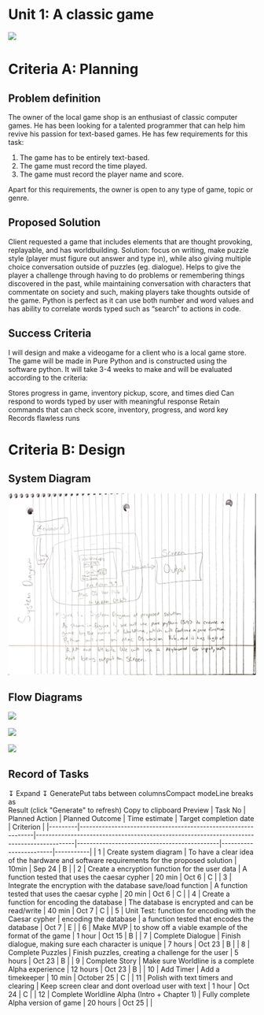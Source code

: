 # Unit 1: A classic game 
![](game.gif)

# Criteria A: Planning

## Problem definition

The owner of the local game shop is an enthusiast of classic computer games. He has been looking for a talented programmer that can help him revive his passion for text-based games. He has few requirements for this task:

1. The game has to be entirely text-based.
2. The game must record the time played.
3. The game must record the player name and score.

Apart for this requirements, the owner is open to any type of game, topic or genre.

## Proposed Solution

Client requested a game that includes elements that are thought provoking, replayable, and has worldbuilding. Solution: focus on writing, make puzzle style (player must figure out answer and type in), while also giving multiple choice conversation outside of puzzles (eg. dialogue). Helps to give the player a challenge through having to do problems or remembering things discovered in the past, while maintaining conversation with characters that commentate on society and such, making players take thoughts outside of the game. Python is perfect as it can use both number and word values and has ability to correlate words typed such as “search” to actions in code.

## Success Criteria

I will design and make a videogame for a client who is a local game store. The game will be made in  Pure Python and is constructed using the software python. It will take  3-4 weeks to make and will be evaluated according to the criteria:


Stores progress in game, inventory pickup, score, and times died
Can respond to words typed by user with meaningful response
Retain commands that can check score, inventory, progress, and word key
Records flawless runs

# Criteria B: Design

## System Diagram
![](Screenshot.png)
## Flow Diagrams
![](IMG_0331.jpg)

![](IMG_0332.jpg)

![](I65655936565__54C0C7B5-2D0C-4885-BF2E-B61F6DB9EEF1.jpg)
## Record of Tasks
↧ Expand ↧
 GeneratePut tabs between columnsCompact modeLine breaks as <br>
Result (click "Generate" to refresh) Copy to clipboard  Preview
| Task No | Planned Action                                                | Planned Outcome                                                                          | Time estimate                               | Target completion date | Criterion |
|---------|---------------------------------------------------------------|------------------------------------------------------------------------------------------|---------------------------------------------|------------------------|-----------|
| 1       | Create system diagram                                         | To have a clear idea of the hardware and software requirements for the proposed solution | 10min                                       | Sep 24                 | B         |
| 2       | Create a encryption function for the user data                | A function tested that uses the caesar cypher                                            | 20 min                                      | Oct 6                  | C         |
| 3       | Integrate the encryption with the database save/load function | A function tested that uses the caesar cyphe                                             | 20 min                                      | Oct 6                  | C         |
| 4       | Create a function for encoding the database                   | The database is encrypted and can be read/write                                          | 40 min                                      | Oct 7                  | C         |
| 5       | Unit Test: function for encoding with the Caesar cypher       |  encoding the database                                                                   | a function tested that encodes the database | Oct 7                  | E         |
| 6       | Make MVP                                                      | to show off a viable example of the format of the game                                   | 1 hour                                      | Oct 15                 | B         |
| 7       | Complete Dialogue                                             | Finish dialogue, making sure each character is unique                                    | 7 hours                                     | Oct 23                 | B         |
| 8       | Complete Puzzles                                              | Finish puzzles, creating a challenge for the user                                        | 5 hours                                     | Oct 23                 | B         |
| 9       | Complete Story                                                | Make sure Worldline is a complete Alpha experience                                       | 12 hours                                    | Oct 23                 | B         |
| 10      | Add Timer                                                     | Add a timekeeper                                                                         | 10 min                                      | October 25             | C         |
| 11      | Polish with text timers and clearing                          | Keep screen clear and dont overload user with text                                       | 1 hour                                      | Oct 24                 | C         |
| 12      | Complete Worldline Alpha (Intro + Chapter 1)                  | Fully complete Alpha version of game                                                     | 20 hours                                    | Oct 25                 |           |
                                                                
